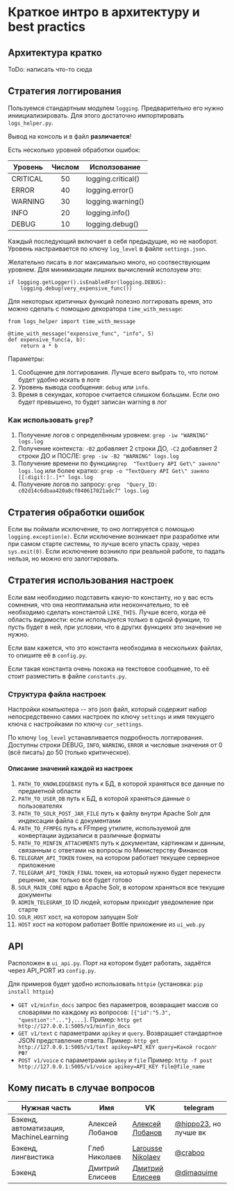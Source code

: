 # Краткое интро в архитектуру и best practics

## Архитектура кратко
ToDo: написать что-то сюда

## Стратегия логгирования
Пользуемся стандартным модулем `logging`. Предварительно его нужно
иниициализировать. Для этого достаточно импортировать `logs_helper.py`.

Вывод на консоль и в файл **различается**!

Есть несколько уровней обработки ошибок:

| Уровень  | Числом  | Исползование       |
|----------|:-------:|--------------------|
| CRITICAL |    50   | logging.critical() |
| ERROR    |    40   | logging.error()    |
| WARNING  |    30   | logging.warning()  |
| INFO     |    20   | logging.info()     |
| DEBUG    |    10   | logging.debug()    |

Каждый последующий включает в себя предыдущие, но не наоборот. Уровень
настраивается по ключу `log_level` в файле `settings.json`.

Желательно писать в лог максимально много, но соотвествующим уровнем. Для
минимизации лишних вычислений исползуем это:

```
if logging.getLogger().isEnabledFor(logging.DEBUG):
    logging.debug(very_expensive_func())
```

Для некоторых критичных функций полезно логгировать время, это можно сделать
с помощью декоратора `time_with_message`:

```
from logs_helper import time_with_message

@time_with_message("expensive_func", "info", 5)
def expensive_func(a, b):
    return a * b
```

Параметры:

1. Сообщение для логгирования. Лучше всего выбрать то, что потом будет удобно
искать в логе
2. Уровень вывода сообщения: `debug` или `info`.
3. Время в секундах, которое считается слишком большим. Если оно будет превышено,
то будет записан warning в лог

### Как использовать `grep`?

1. Получение логов с определённым уровнем: `grep -iw "WARNING" logs.log`
2. Получение контекста: `-B2` добавляет 2 строки ДО, `-C2` добавляет 2 строки ДО
и ПОСЛЕ: `grep -iw -B2 "WARNING" logs.log`
3. Получение времени по функции`grep  "TextQuery API Get\" заняло"  logs.log`
или более кратко: `grep -o "TextQuery API Get\" заняло [[:digit:]:.]*" logs.log`
4. Получение логов по запросу:
`grep  "Query_ID: c02d14c6dbaa420a8cf040617021adc7" logs.log`

## Стратегия обработки ошибок
Если вы поймали исключение, то оно логгируется с помощью `logging.exception(e)`.
Если исключение возникает при разработке или при самом старте системы, то лучше
всего упасть сразу, через `sys.exit(0)`.
Если исключение возникло при реальной работе, то падать нельзя, но можно
его залоггировать.

## Стратегия использования настроек
Если вам необходимо подставить какую-то константу, но у вас есть сомнения,
что она неоптимальна или неокончательно, то её необходимо сделать константой `LIKE_THIS`.
Лучше всего, когда её область видимости: если используется только в одной функции,
то пусть будет в ней, при условии, что в других функциях это значение не нужно.

Если вам кажется, что это константа необходима в нескольких файлах, то опишите её в `config.py`.

Если такая константа очень похожа на текстовое сообщение, то её стоит разместить в
файле `constants.py`.

### Структура файла настроек
Настройки компьютера -- это json файл, который содержит набор непосредственно
самих настроек по ключу `settings` и имя текущего ключа с настройками по ключу
`cur_settings`.

По ключу `log_level` устанавливается подробность логгирования. Доступны строки
DEBUG, `INFO`, `WARNING`, `ERROR` и числовые значения от
0 (всё писать) до 50 (только критическое).

#### Описание значений каждой из настроек
1. `PATH_TO_KNOWLEDGEBASE` путь к БД, в которой храняться все данные по
 предметной области
2. `PATH_TO_USER_DB` путь к БД, в которой храняться данные о пользователях
3. `PATH_TO_SOLR_POST_JAR_FILE` путь к файлу внутри Apache Solr для индексации
 файла с документами
4. `PATH_TO_FFMPEG` путь к FFmpeg утилите, используемой для конвертации 
аудизаписи в различные форматы
5. `PATH_TO_MINFIN_ATTACHMENTS` путь к документам, картинкам и данным, 
связанным с ответами на вопросы по Министерству Финансов
6. `TELEGRAM_API_TOKEN` токен, на котором работает текущее серверное приложение
7. `TELEGRAM_API_TOKEN_FINAL` токен, на который нужно будет перенести решение,
 как только все будет готово
8. `SOLR_MAIN_CORE` ядро в Apache Solr, в котором храняться все текущие документы
9. `ADMIN_TELEGRAM_ID` ID людей, которым приходит уведомление при старте
10. `SOLR_HOST` хост, на котором запущен Solr
11. `HOST` хост на котором работает Bottle приложение из `ui_web.py`

## API
Расположен в `ui_api.py`. Порт на котором будет работать, задаётся через API_PORT
из `config.py`. 

Для примеров будет удобно использовать `httpie` (установка: `pip install httpie`)

* `GET v1/minfin_docs` запрос без параметров, возвращает массив со словарями по
каждому из вопросов: `[{"id":"5.3", "question":"..."},...]`. Пример:
`http get http://127.0.0.1:5005/v1/minfin_docs`
* `GET v1/text` с параметрами `apikey` и `query`. Возвращает стандартное JSON
представление ответа. Пример:
`http get http://127.0.0.1:5005/v1/text apikey=API_KEY query=Какой госдолг РФ?`
* `POST v1/voice` с параметрами `apikey` и `file` Пример:
`http -f post http://127.0.0.1:5005/v1/voice apikey=API_KEY file@file_name`

## Кому писать в случае вопросов
| Нужная часть          | Имя             | VK                 | telegram      |
|-----------------------|-----------------|--------------------|---------------|
| Бэкенд, автоматизация, MachineLearning | Алексей Лобанов | [Алексей Лобанов](vk.com/lobanovat23) | [@hippo23](https://t.me/hippo23), но лучше вк |
| Бэкенд, лингвистика | Глеб Николаев | [Larousse Nikolaev](https://vk.com/sprakvetenskap) | [@craboo](https://t.me/craboo) |
| Бэкенд | Дмитрий Елисеев | [Дмитрий Елисеев](https://vk.com/dimaquime) | [@dimaquime](https://t.me/dimaquime) |
